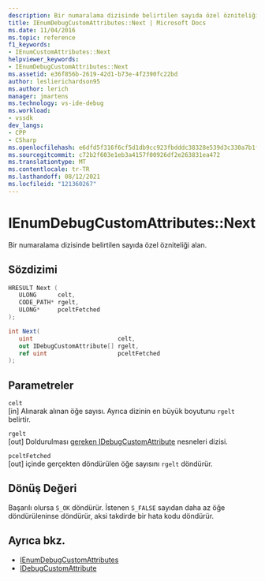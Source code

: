 ```yaml
---
description: Bir numaralama dizisinde belirtilen sayıda özel özniteliği alan.
title: IEnumDebugCustomAttributes::Next | Microsoft Docs
ms.date: 11/04/2016
ms.topic: reference
f1_keywords:
- IEnumCustomAttributes::Next
helpviewer_keywords:
- IEnumDebugCustomAttributes::Next
ms.assetid: e36f856b-2619-42d1-b73e-4f2390fc22bd
author: leslierichardson95
ms.author: lerich
manager: jmartens
ms.technology: vs-ide-debug
ms.workload:
- vssdk
dev_langs:
- CPP
- CSharp
ms.openlocfilehash: e6dfd5f316f6cf5d1db9cc923fbdddc38328e539d3c330a7b1f47c80fefb418b
ms.sourcegitcommit: c72b2f603e1eb3a4157f00926df2e263831ea472
ms.translationtype: MT
ms.contentlocale: tr-TR
ms.lasthandoff: 08/12/2021
ms.locfileid: "121360267"
---
```

# <a name="ienumdebugcustomattributesnext"></a>IEnumDebugCustomAttributes::Next
Bir numaralama dizisinde belirtilen sayıda özel özniteliği alan.

## <a name="syntax"></a>Sözdizimi

```cpp
HRESULT Next ( 
   ULONG      celt,
   CODE_PATH* rgelt,
   ULONG*     pceltFetched
);
```

```csharp
int Next(
   uint                        celt,
   out IDebugCustomAttribute[] rgelt,
   ref uint                    pceltFetched
);
```

## <a name="parameters"></a>Parametreler
`celt`\
[in] Alınarak alınan öğe sayısı. Ayrıca dizinin en büyük boyutunu `rgelt` belirtir.

`rgelt`\
[out] Doldurulması [gereken IDebugCustomAttribute](../../../extensibility/debugger/reference/idebugcustomattribute.md) nesneleri dizisi.

`pceltFetched`\
[out] içinde gerçekten döndürülen öğe sayısını `rgelt` döndürür.

## <a name="return-value"></a>Dönüş Değeri
 Başarılı olursa `S_OK` döndürür. İstenen `S_FALSE` sayıdan daha az öğe döndürüleninse döndürür, aksi takdirde bir hata kodu döndürür.

## <a name="see-also"></a>Ayrıca bkz.
- [IEnumDebugCustomAttributes](../../../extensibility/debugger/reference/ienumdebugcustomattributes.md)
- [IDebugCustomAttribute](../../../extensibility/debugger/reference/idebugcustomattribute.md)

